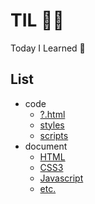 # TIL ✍🏻 
Today I Learned 🧸

## List
 - code
   - [?.html](https://github.com/luvbud/TIL/tree/master/code)
   - [styles](https://github.com/luvbud/TIL/tree/master/code/styles)
   - [scripts](https://github.com/luvbud/TIL/tree/master/code/scripts)
 - document
   - [HTML](https://github.com/luvbud/TIL/tree/master/document/HTML)
   - [CSS3](https://github.com/luvbud/TIL/tree/master/document/CSS3)
   - [Javascript](https://github.com/luvbud/TIL/tree/master/document/Javascript)
   - [etc.](https://github.com/luvbud/TIL/tree/master/document/others)
